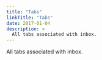 ```yaml
---
title: "Tabs"
linkTitle: "Tabs"
date: 2017-01-04
description: >
  All tabs associated with inbox.
---
```


All tabs associated with inbox.